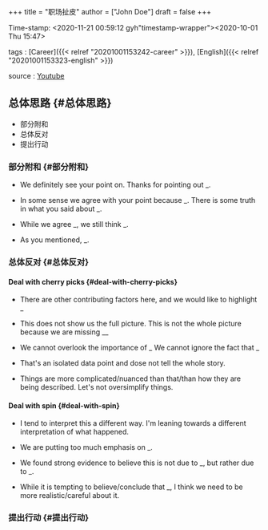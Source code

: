+++
title = "职场扯皮"
author = ["John Doe"]
draft = false
+++

Time-stamp: <2020-11-21 00:59:12 gyh"timestamp-wrapper"><span class="timestamp">&lt;2020-10-01 Thu 15:47&gt;</span></span>

tags
: [Career]({{< relref "20201001153242-career" >}}), [English]({{< relref "20201001153323-english" >}})

source
: [Youtube](https://www.youtube.com/watch?v=rvzPQQcaH8U&ab%5Fchannel=%E6%88%91%E6%98%AF%E9%A3%9F%E9%93%81%E5%85%BD)


## 总体思路 {#总体思路}

-   部分附和
-   总体反对
-   提出行动


### 部分附和 {#部分附和}

-   We definitely see your point on.
    Thanks for pointing out <span class="underline">\_</span>.

-   In some sense we agree with your point because <span class="underline">\_</span>.
    There is some truth in what you said about <span class="underline">\_</span>.

-   While we agree <span class="underline">\_</span>, we still think <span class="underline">\_</span>.

-   As you mentioned, <span class="underline">\_</span>.


### 总体反对 {#总体反对}


#### Deal with cherry picks {#deal-with-cherry-picks}

-   There are other contributing factors here, and we would like to highlight <span class="underline"><span class="underline">\_</span></span>

-   This does not show us the full picture.
    This is not the whole picture because we are missing <span class="underline">\_\_</span>

-   We cannot overlook the importance of <span class="underline">\_</span>
    We cannot ignore the fact that <span class="underline">\_</span>

-   That's an isolated data point and dose not tell the whole story.

-   Things are more complicated/nuanced than that/than how they are being described.
    Let's not oversimplify things.


#### Deal with spin {#deal-with-spin}

-   I tend to interpret this a different way.
    I'm leaning towards a different interpretation of what happened.

-   We are putting too much emphasis on <span class="underline">\_</span>.

-   We found strong evidence to believe this is not due to <span class="underline">\_</span>, but rather due to <span class="underline">\_</span>.

-   While it is tempting to believe/conclude that <span class="underline">\_</span>, I think we need to be more realistic/careful about it.


### 提出行动 {#提出行动}
